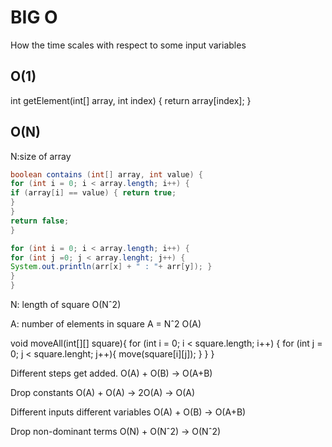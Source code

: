 # BIG O #

How the time scales with respect to some input variables

## O(1) ##

int getElement(int[] array, int index) { return array[index]; }

## O(N) ##
N:size of array 

```java
boolean contains (int[] array, int value) { 
for (int i = 0; i < array.length; i++) { 
if (array[i] == value) { return true; 
} 
} 
return false; 
} 

for (int i = 0; i < array.length; i++) { 
for (int j =0; j < array.lenght; j++) { 
System.out.println(arr[x] + " : "+ arr[y]); } 
} 
}
```

N: length of square O(Nˆ2)

A: number of elements in square A = Nˆ2 O(A)

void moveAll(int[][] square){ for (int i = 0; i < square.length; i++) { for (int j = 0; j < square.lenght; j++){ move(square[i][j]); } } }

Different steps get added. O(A) + O(B) -> O(A+B)

Drop constants O(A) + O(A) -> 2O(A) -> O(A)

Different inputs different variables O(A) + O(B) -> O(A+B)

Drop non-dominant terms O(N) + O(Nˆ2) -> O(Nˆ2)
